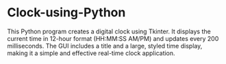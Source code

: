 # Clock-using-Python
This Python program creates a digital clock using Tkinter. It displays the current time in 12-hour format (HH:MM:SS AM/PM) and updates every 200 milliseconds. The GUI includes a title and a large, styled time display, making it a simple and effective real-time clock application.
